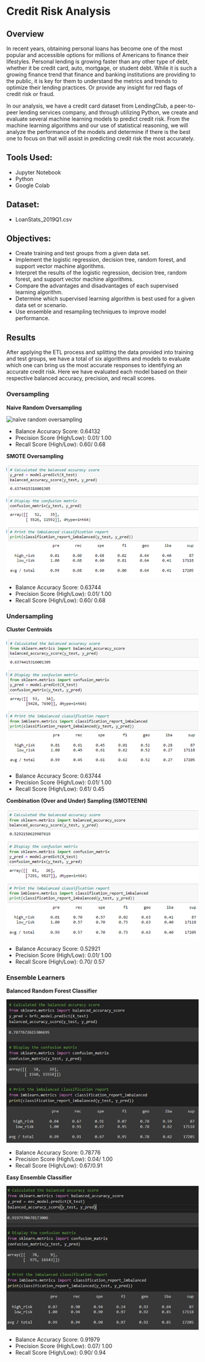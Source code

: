 # Credit Risk Analysis

## Overview 
In recent years, obtaining personal loans has become one of the most popular and accessible options for millions of Americans to finance their lifestyles. Personal lending is growing faster than any other type of debt, whether it be credit card, auto, mortgage, or student debt. While it is such a growing finance trend that finance and banking institutions are providing to the public, it is key for them to understand the metrics and trends to optimize their lending practices. Or provide any insight for red flags of credit risk or fraud. 

In our analysis, we have a credit card dataset from LendingClub, a peer-to-peer lending services company, and through utilizing Python, we create and evaluate several machine learning models to predict credit risk. From the machine learning algorithms and our use of statistical reasoning, we will analyze the performance of the models and determine if there is the best one to focus on that will assist in predicting credit risk the most accurately. 

## Tools Used:
- Jupyter Notebook
- Python
- Google Colab

## Dataset:
- LoanStats_2019Q1.csv

## Objectives:
- Create training and test groups from a given data set.
- Implement the logistic regression, decision tree, random forest, and support vector machine algorithms.
- Interpret the results of the logistic regression, decision tree, random forest, and support vector machine algorithms.
- Compare the advantages and disadvantages of each supervised learning algorithm.
- Determine which supervised learning algorithm is best used for a given data set or scenario.
- Use ensemble and resampling techniques to improve model performance.

## Results
After applying the ETL process and splitting the data provided into training and test groups, we have a total of six algorithms and models to evaluate which one can bring us the most accurate responses to identifying an accurate credit risk. Here we have evaluated each model based on their respective balanced accuracy, precision, and recall scores. 

### Oversampling
**Naive Random Oversampling**

![naïve random oversampling](Images/naïve_random_oversampling.png)

- Balance Accuracy Score: 0.64132
- Precision Score (High/Low): 0.01/ 1.00
- Recall Score (High/Low): 0.60/ 0.68

**SMOTE Oversampling**

![smote oversampling](Images/smote_oversampling.png)

- Balance Accuracy Score: 0.63744
- Precision Score (High/Low): 0.01/ 1.00
- Recall Score (High/Low): 0.60/ 0.68

### Undersampling
**Cluster Centroids**

![cluster method](Images/cluster_centroids_undersampling.png)

- Balance Accuracy Score: 0.63744
- Precision Score (High/Low): 0.01/ 1.00
- Recall Score (High/Low): 0.61/ 0.45

**Combination (Over and Under) Sampling (SMOTEENN)**

![smoteenn method](Images/smoteenn_undersampling.png)

- Balance Accuracy Score: 0.52921
- Precision Score (High/Low): 0.01/ 1.00
- Recall Score (High/Low): 0.70/ 0.57

### Ensemble Learners
**Balanced Random Forest Classifier**

![brfc](Images/brfc_ensemble.png)

- Balance Accuracy Score: 0.78776
- Precision Score (High/Low): 0.04/ 1.00
- Recall Score (High/Low): 0.67/0.91 

**Easy Ensemble Classifier**

![eec](Images/eec_ensemble.png)

- Balance Accuracy Score: 0.91979
- Precision Score (High/Low): 0.07/ 1.00
- Recall Score (High/Low): 0.90/ 0.94

